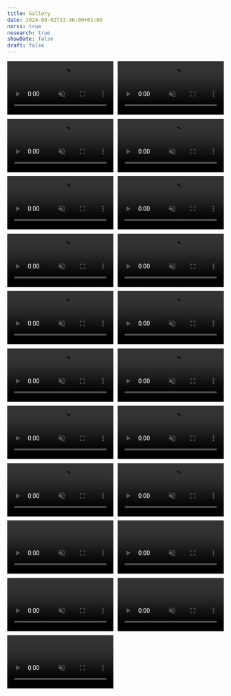 ```yaml
---
title: Gallery
date: 2024-09-02T23:46:00+01:00
norss: true
nosearch: true
showDate: false
draft: false
---
```

<style type="text/css">
.video-grid {
  display: grid;
  grid-template-columns: repeat(auto-fill, minmax(200px, 1fr));
  gap: 10px;
  --line-height: 0;
}

.video-grid a {
  display: block;
  border-bottom: 0;
}

.video-grid video {
  width: 100%;
  height: 100%;
  background-color: transparent;
  border-radius: 0;
  transition: all 0.3s ease;
}

.video-grid a:hover video {
  filter: brightness(1.3);
  transform: scale(1.05);

}

@media (max-width: 768px) {
  .video-grid {
    grid-template-columns: repeat(2, 1fr);
  }
}
</style>
<div class="video-grid">
  <a href="/projects/short-experiments/dots" title="Dots">
    <video src="/images/screenshots/gallery/dots.webm" autoplay loop muted></video>
  </a>
  <a href="/projects/short-experiments/turtle" title="Turtle">
    <video src="/images/screenshots/gallery/turtle.webm" autoplay loop muted></video>
  </a>
  <a href="/projects/short-experiments/random-blocks" title="Random Blocks">
    <video src="/images/screenshots/gallery/random-blocks.webm" autoplay loop muted></video>
  </a>
  <a href="/projects/short-experiments/earthbound" title="Earthbound">
    <video src="/images/screenshots/gallery/earthbound.webm" autoplay loop muted></video>
  </a>
  <a href="/projects/short-experiments/rainbow-sprinkler2" title="Rainbow Sprinkler 2">
    <video src="/images/screenshots/gallery/rainbow-sprinkler2.webm" autoplay loop muted></video>
  </a>
  <a href="/projects/short-experiments/tyc" title="TYC">
    <video src="/images/screenshots/gallery/tyc.webm" autoplay loop muted></video>
  </a>
  <a href="/projects/short-experiments/beings" title="Beings">
    <video src="/images/screenshots/gallery/beings.webm" autoplay loop muted></video>
  </a>
  <a href="/projects/short-experiments/dance" title="Dance">
    <video src="/images/screenshots/gallery/dance.webm" autoplay loop muted></video>
  </a>
  <a href="/projects/short-experiments/grid" title="Grid">
    <video src="/images/screenshots/gallery/grid.webm" autoplay loop muted></video>
  </a>
  <a href="/projects/short-experiments/lines" title="Lines">
    <video src="/images/screenshots/gallery/lines.webm" autoplay loop muted></video>
  </a>
  <a href="/projects/short-experiments/fireworks" title="Fireworks">
    <video src="/images/screenshots/gallery/fireworks.webm" autoplay loop muted></video>
  </a>
  <a href="/projects/short-experiments/cityscape" title="Cityscape">
    <video src="/images/screenshots/gallery/cityscape.webm" autoplay loop muted></video>
  </a>
  <a href="/projects/short-experiments/lel" title="LEL">
    <video src="/images/screenshots/gallery/lel.webm" autoplay loop muted></video>
  </a>
  <a href="/projects/short-experiments/p2" title="P2">
    <video src="/images/screenshots/gallery/p2.webm" autoplay loop muted></video>
  </a>
  <a href="/projects/short-experiments/checker" title="Checkers">
    <video src="/images/screenshots/gallery/checker.webm" autoplay loop muted></video>
  </a>
  <a href="/projects/short-experiments/3d" title="3D">
    <video src="/images/screenshots/gallery/3d.webm" autoplay loop muted></video>
  </a>
  <a href="/projects/short-experiments/tap" title="Tap">
    <video src="/images/screenshots/gallery/tap.webm" autoplay loop muted></video>
  </a>
  <a href="/projects/short-experiments/tunnel" title="Rainbow Tunnel">
    <video src="/images/screenshots/gallery/tunnel.webm" autoplay loop muted></video>
  </a>
  <a href="/projects/short-experiments/starry-sky" title="Starry Sky">
    <video src="/images/screenshots/gallery/starry-sky.webm" autoplay loop muted></video>
  </a>
  <a href="/projects/short-experiments/vs" title="VS">
    <video src="/images/screenshots/gallery/vs.webm" autoplay loop muted></video>
  </a>
  <a href="/projects/short-experiments/starfield" title="Starfield">
    <video src="/images/screenshots/gallery/starfield.webm" autoplay loop muted></video>
  </a>
</div>